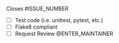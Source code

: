 Closes #ISSUE_NUMBER

- [ ] Test code (i.e. unittest, pytest, etc.)
- [ ] Flake8 compliant
- [ ] Request Review @ENTER_MAINTAINER
